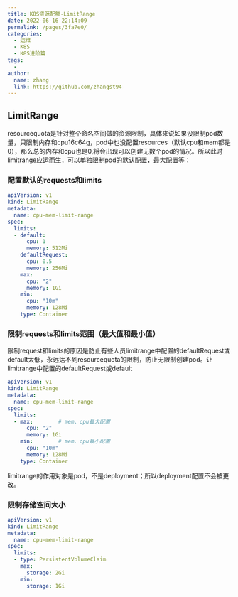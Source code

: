 ```yaml
---
title: K8S资源配额-LimitRange
date: 2022-06-16 22:14:09
permalink: /pages/3fa7e0/
categories:
  - 运维
  - K8S
  - K8S进阶篇
tags:
  - 
author: 
  name: zhang
  link: https://github.com/zhangst94
---
```

## LimitRange

resourcequota是针对整个命名空间做的资源限制，具体来说如果没限制pod数量，只限制内存和cpu16c64g，pod中也没配置resources（默认cpu和mem都是0），那么总的内存和cpu也是0,将会出现可以创建无数个pod的情况。所以此时limitrange应运而生，可以单独限制pod的默认配置，最大配置等；

### 配置默认的requests和limits

```yaml
apiVersion: v1
kind: LimitRange
metadata:
  name: cpu-mem-limit-range
spec:
  limits:
  - default:
      cpu: 1
      memory: 512Mi
    defaultRequest:
      cpu: 0.5
      memory: 256Mi
    max:
      cpu: "2"
      memory: 1Gi
    min:
      cpu: "10m"
      memory: 128Mi
    type: Container
```

### 限制requests和limits范围（最大值和最小值）

限制request和limits的原因是防止有些人员limitrange中配置的defaultRequest或default太低，永远达不到resourcequota的限制，防止无限制创建pod。让limitrange中配置的defaultRequest或default
```yaml
apiVersion: v1
kind: LimitRange
metadata:
  name: cpu-mem-limit-range
spec:
  limits:
  - max:        # mem、cpu最大配置
      cpu: "2"
      memory: 1Gi
    min:        # mem、cpu最小配置
      cpu: "10m"
      memory: 128Mi
    type: Container
```

limitrange的作用对象是pod，不是deployment；所以deployment配置不会被更改。

### 限制存储空间大小

```yaml
apiVersion: v1
kind: LimitRange
metadata:
  name: cpu-mem-limit-range
spec:
  limits:
  - type: PersistentVolumeClaim
    max:
      storage: 2Gi
    min:
      storage: 1Gi
```

